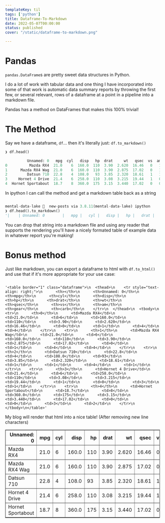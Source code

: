 ```yaml
---
templateKey: til
tags: ['python']
title: Dataframe-To-Markdown
date: 2022-05-07T00:00:00
status: published
cover: "/static/dataframe-to-markdown.png"

---
```


# Pandas

`pandas.DataFrame`s are pretty sweet data structures in Python.

I do a lot of work with tabular data and one thing I have incorporated into some of that work is automatic data summary reports by throwing the first few, or several relevant, rows of a dataframe at a point in a pipeline into a markdown file.

Pandas has a method on DataFrames that makes this 100% trivial!

# The Method

Say we have a dataframe, `df`... then it's literally just: `df.to_markdown()`

```python
❯ df.head()

          Unnamed: 0   mpg  cyl   disp   hp  drat     wt   qsec  vs  am  gear  carb
0          Mazda RX4  21.0    6  160.0  110  3.90  2.620  16.46   0   1     4     4
1      Mazda RX4 Wag  21.0    6  160.0  110  3.90  2.875  17.02   0   1     4     4
2         Datsun 710  22.8    4  108.0   93  3.85  2.320  18.61   1   1     4     1
3     Hornet 4 Drive  21.4    6  258.0  110  3.08  3.215  19.44   1   0     3     1
4  Hornet Sportabout  18.7    8  360.0  175  3.15  3.440  17.02   0   0     3     2

```

In ipython I can call the method and get a markdown table back as a string

```python

mental-data-lake   new-posts via 3.8.11(mental-data-lake) ipython
❯ df.head().to_markdown()
'|    | Unnamed: 0        |   mpg |   cyl |   disp |   hp |   drat |    wt |   qsec |   vs |   am |   gear |   carb |\n|---:|:------------------|------:|------:|-------:|-----:|-------:|------:|-------:|-----:|-----:|-------:|-------:|\n|  0 | Mazda RX4         |  21   |     6 |    160 |  110 |   3.9  | 2.62  |  16.46 |    0 |    1 |      4 |      4 |\n|  1 | Mazda RX4 Wag     |  21   |     6 |    160 |  110 |   3.9  | 2.875 |  17.02 |    0 |    1 |      4 |      4 |\n|  2 | Datsun 710        |  22.8 |     4 |    108 |   93 |   3.85 | 2.32  |  18.61 |    1 |    1 |      4 |      1 |\n|  3 | Hornet 4 Drive    |  21.4 |     6 |    258 |  110 |   3.08 | 3.215 |  19.44 |    1 |    0 |      3 |      1 |\n|  4 | Hornet Sportabout |  18.7 |     8 |    360 |  175 |   3.15 | 3.44  |  17.02 |    0 |    0 |      3 |      2 |'

```

You can drop that string into a markdown file and using any reader that supports the rendering you'll have a nicely formated table of example data in whatever report you're making!

# Bonus method

Just like markdown, you can export a dataframe to html with `df.to_html()` and use that if it's more appropriate for your use case:

```text

'<table border="1" class="dataframe">\n  <thead>\n    <tr style="text-align: right;">\n      <th></th>\n      <th>Unnamed: 0</th>\n      <th>mpg</th>\n      <th>cyl</th>\n      <th>disp</th>\n      <th>hp</th>\n      <th>drat</th>\n      <th>wt</th>\n      <th>qsec</th>\n      <th>vs</th>\n      <th>am</th>\n      <th>gear</th>\n      <th>carb</th>\n    </tr>\n  </thead>\n  <tbody>\n    <tr>\n      <th>0</th>\n      <td>Mazda RX4</td>\n      <td>21.0</td>\n      <td>6</td>\n      <td>160.0</td>\n      <td>110</td>\n      <td>3.90</td>\n      <td>2.620</td>\n      <td>16.46</td>\n      <td>0</td>\n      <td>1</td>\n      <td>4</td>\n      <td>4</td>\n    </tr>\n    <tr>\n      <th>1</th>\n      <td>Mazda RX4 Wag</td>\n      <td>21.0</td>\n      <td>6</td>\n      <td>160.0</td>\n      <td>110</td>\n      <td>3.90</td>\n      <td>2.875</td>\n      <td>17.02</td>\n      <td>0</td>\n      <td>1</td>\n      <td>4</td>\n      <td>4</td>\n    </tr>\n    <tr>\n      <th>2</th>\n      <td>Datsun 710</td>\n      <td>22.8</td>\n      <td>4</td>\n      <td>108.0</td>\n      <td>93</td>\n      <td>3.85</td>\n      <td>2.320</td>\n      <td>18.61</td>\n      <td>1</td>\n      <td>1</td>\n      <td>4</td>\n      <td>1</td>\n    </tr>\n    <tr>\n      <th>3</th>\n      <td>Hornet 4 Drive</td>\n      <td>21.4</td>\n      <td>6</td>\n      <td>258.0</td>\n      <td>110</td>\n      <td>3.08</td>\n      <td>3.215</td>\n      <td>19.44</td>\n      <td>1</td>\n      <td>0</td>\n      <td>3</td>\n      <td>1</td>\n    </tr>\n    <tr>\n      <th>4</th>\n      <td>Hornet Sportabout</td>\n      <td>18.7</td>\n      <td>8</td>\n      <td>360.0</td>\n      <td>175</td>\n      <td>3.15</td>\n      <td>3.440</td>\n      <td>17.02</td>\n      <td>0</td>\n      <td>0</td>\n      <td>3</td>\n      <td>2</td>\n    </tr>\n  </tbody>\n</table>'

```

My blog will render that html into a nice table! (After removing new line characters)

<table border="1" class="dataframe">  <thead>    <tr style="text-align: right;">      <th>Unnamed: 0</th>      <th>mpg</th>      <th>cyl</th>      <th>disp</th>      <th>hp</th>      <th>drat</th>      <th>wt</th>      <th>qsec</th>      <th>vs</th>      <th>am</th>      <th>gear</th>      <th>carb</th>    </tr>  </thead>  <tbody>    <tr>      <td>Mazda RX4</td>      <td>21.0</td>      <td>6</td>      <td>160.0</td>      <td>110</td>      <td>3.90</td>      <td>2.620</td>      <td>16.46</td>      <td>0</td>      <td>1</td>      <td>4</td>      <td>4</td>    </tr>    <tr>      <td>Mazda RX4 Wag</td>      <td>21.0</td>      <td>6</td>      <td>160.0</td>      <td>110</td>      <td>3.90</td>      <td>2.875</td>      <td>17.02</td>      <td>0</td>      <td>1</td>      <td>4</td>      <td>4</td>    </tr>    <tr>      <td>Datsun 710</td>      <td>22.8</td>      <td>4</td>      <td>108.0</td>      <td>93</td>      <td>3.85</td>      <td>2.320</td>      <td>18.61</td>      <td>1</td>      <td>1</td>      <td>4</td>      <td>1</td>    </tr>    <tr>      <td>Hornet 4 Drive</td>      <td>21.4</td>      <td>6</td>      <td>258.0</td>      <td>110</td>      <td>3.08</td>      <td>3.215</td>      <td>19.44</td>      <td>1</td>      <td>0</td>      <td>3</td>      <td>1</td>    </tr>    <tr>      <td>Hornet Sportabout</td>      <td>18.7</td>      <td>8</td>      <td>360.0</td>      <td>175</td>      <td>3.15</td>      <td>3.440</td>      <td>17.02</td>      <td>0</td>      <td>0</td>      <td>3</td>      <td>2</td>    </tr>  </tbody></table>



